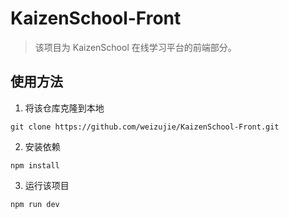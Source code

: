 # KaizenSchool-Front

> 该项目为 KaizenSchool 在线学习平台的前端部分。


## 使用方法

1. 将该仓库克隆到本地
  ```shell
  git clone https://github.com/weizujie/KaizenSchool-Front.git
  ```
2. 安装依赖
  ```shell
  npm install
  ```
3. 运行该项目
  ```shell
  npm run dev
  ```
